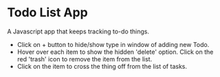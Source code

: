 # Todo List App

A Javascript app that keeps tracking to-do things.

- Click on + button to hide/show type in window of adding new Todo.
- Hover over each item to show the hidden 'delete' option. Click on the red 'trash' icon to remove the item from the list.
- Click on the item to cross the thing off from the list of tasks.
